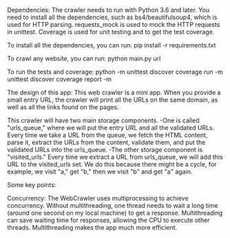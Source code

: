 Dependencies:
The crawler needs to run with Python 3.6 and later.
You need to install all the dependencies, such as bs4/beautifulsoup4, which is used for HTTP parsing.
requests_mock is used to mock the HTTP requests in unittest. 
Coverage is used for unit testing and to get the test coverage.

To install all the dependencies, you can run:
pip install -r requirements.txt

To crawl any website, you can run:
python main.py url

To run the tests and coverage:
python -m unittest discover
coverage run -m unittest discover
coverage report -m

The design of this app:
This web crawler is a mini app. When you provide a small entry URL, the crawler will print all the URLs on the same domain, 
as well as all the links found on the pages.

This crawler will have two main storage components.
-One is called "urls_queue," where we will put the entry URL and all the validated URLs. Every time we take a URL from the queue, 
we fetch the HTML content, parse it, extract the URLs from the content, validate them, and put the validated URLs into the urls_queue.
-The other storage component is "visited_urls." Every time we extract a URL from urls_queue, we will add this URL to the visited_urls set. 
We do this because there might be a cycle, for example, we visit "a," get "b," then we visit "b" and get "a" again.

Some key points:

Concurrency:
The WebCrawler uses multiprocessing to achieve concurrency. Without multithreading, one thread needs to wait a long time 
(around one second on my local machine) to get a response. Multithreading can save waiting time for responses, 
allowing the CPU to execute other threads. Multithreading makes the app much more efficient.
